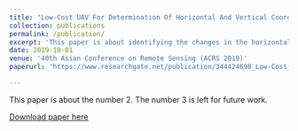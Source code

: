 ```yaml
---
title: "Low-Cost UAV For Determination Of Horizontal And Vertical Coordinates Changes Near Coastal Area"
collection: publications
permalink: /publication/
excerpt: 'This paper is about identifying the changes in the horizontal and vertical formation at coastal area due to the coastal erosion and sea level rise by using low-cost UAV (DJI Phantom 3).'
date: 2019-10-01
venue: '40th Asian Conference on Remote Sensing (ACRS 2019)'
paperurl: 'https://www.researchgate.net/publication/344424698_Low-Cost_Uav_For_Determination_Of_Horizontal_And_Vertical_Coordinates_Changes_Near_Coastal_Area'

---
```

This paper is about the number 2. The number 3 is left for future work.

[Download paper here](https://www.researchgate.net/publication/344424698_Low-Cost_Uav_For_Determination_Of_Horizontal_And_Vertical_Coordinates_Changes_Near_Coastal_Area)
